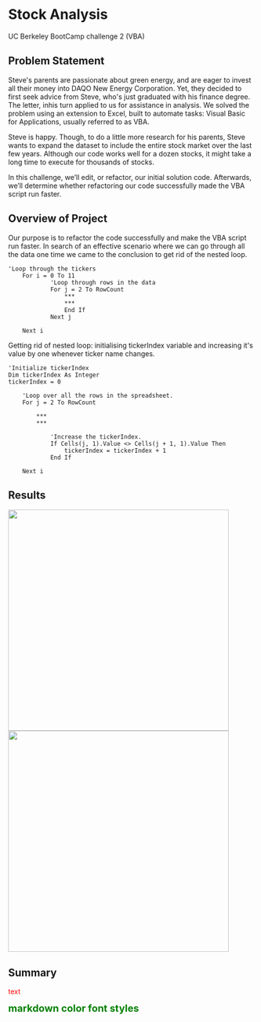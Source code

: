 # Stock Analysis
UC Berkeley BootCamp challenge 2 (VBA)
## Problem Statement
Steve's parents are passionate about green energy, and are eager to invest all their money into DAQO New Energy Corporation. Yet, they decided to first seek advice from Steve, who's just graduated with his finance degree. The letter, inhis turn applied to us for assistance in analysis. We solved the problem using an extension to Excel, built to automate tasks: Visual Basic for Applications, usually referred to as VBA.

Steve is happy. Though, to do a little more research for his parents, Steve wants to expand the dataset to include the entire stock market over the last few years. Although our code works well for a dozen stocks, it might take a long time to execute for thousands of stocks.

In this challenge, we’ll edit, or refactor, our initial solution code. Afterwards, we’ll determine whether refactoring our code successfully made the VBA script run faster. 

## Overview of Project
Our purpose is to refactor the code successfully and make the VBA script run faster. In search of an effective scenario where we can go through all the data one time we came to the conclusion to get rid of the nested loop. 
```
'Loop through the tickers
    For i = 0 To 11
            'Loop through rows in the data
            For j = 2 To RowCount
                ***
                ***
                End If
            Next j

    Next i
```

Getting rid of nested loop: initialising tickerIndex variable and increasing it's value by one whenever ticker name changes.
```
'Initialize tickerIndex
Dim tickerIndex As Integer
tickerIndex = 0
        
    'Loop over all the rows in the spreadsheet.
    For j = 2 To RowCount
    
        ***
        ***

            'Increase the tickerIndex.
            If Cells(j, 1).Value <> Cells(j + 1, 1).Value Then
                tickerIndex = tickerIndex + 1
            End If
    
    Next i
```
## Results
<img src="https://github.com/ArmineKhanan/stock-analysis/blob/main/ASA%20Runtime%20for%202018.png" width="450" />         <img src="https://github.com/ArmineKhanan/stock-analysis/blob/main/ASA%20Runtime%20for%202018%20if%20refactored.png" width="450" />
## Summary
<span style="color: red;">text</span>

<span style="color:green;font-weight:700;font-size:20px">
    markdown color font styles
</span>
